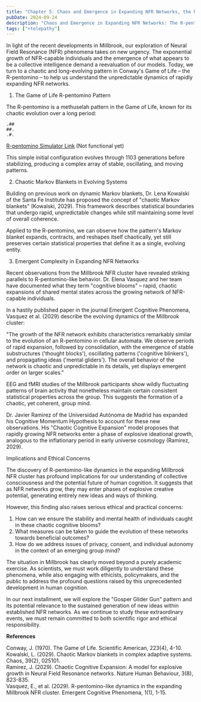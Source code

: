 ```yaml
---
title: "Chapter 5: Chaos and Emergence in Expanding NFR Networks, the R-pentomino Model"
pubDate: 2024-09-24
description: "Chaos and Emergence in Expanding NFR Networks: The R-pentomino Model"
tags: ["+telepathy"]
---
```


In light of the recent developments in Millbrook, our exploration of Neural Field Resonance (NFR) phenomena takes on new urgency. The exponential growth of NFR-capable individuals and the emergence of what appears to be a collective intelligence demand a reevaluation of our models. Today, we turn to a chaotic and long-evolving pattern in Conway's Game of Life – the R-pentomino – to help us understand the unpredictable dynamics of rapidly expanding NFR networks.

1. The Game of Life R-pentomino Pattern

The R-pentomino is a methuselah pattern in the Game of Life, known for its chaotic evolution over a long period:

```
.##
##.
.#.
```

[R-pentomino Simulator Link](https://buildlittleworlds.github.io/game-of-life-app/spaceships.html)
(Not functional yet)

This simple initial configuration evolves through 1103 generations before stabilizing, producing a complex array of stable, oscillating, and moving patterns.

2. Chaotic Markov Blankets in Evolving Systems

Building on previous work on dynamic Markov blankets, Dr. Lena Kowalski of the Santa Fe Institute has proposed the concept of "chaotic Markov blankets" (Kowalski, 2029). This framework describes statistical boundaries that undergo rapid, unpredictable changes while still maintaining some level of overall coherence.

Applied to the R-pentomino, we can observe how the pattern's Markov blanket expands, contracts, and reshapes itself chaotically, yet still preserves certain statistical properties that define it as a single, evolving entity.

3. Emergent Complexity in Expanding NFR Networks

Recent observations from the Millbrook NFR cluster have revealed striking parallels to R-pentomino-like behavior. Dr. Elena Vasquez and her team have documented what they term "cognitive blooms" – rapid, chaotic expansions of shared mental states across the growing network of NFR-capable individuals.

In a hastily published paper in the journal Emergent Cognitive Phenomena, Vasquez et al. (2029) describe the evolving dynamics of the Millbrook cluster:

"The growth of the NFR network exhibits characteristics remarkably similar to the evolution of an R-pentomino in cellular automata. We observe periods of rapid expansion, followed by consolidation, with the emergence of stable substructures ('thought blocks'), oscillating patterns ('cognitive blinkers'), and propagating ideas ('mental gliders'). The overall behavior of the network is chaotic and unpredictable in its details, yet displays emergent order on larger scales."

EEG and fMRI studies of the Millbrook participants show wildly fluctuating patterns of brain activity that nonetheless maintain certain consistent statistical properties across the group. This suggests the formation of a chaotic, yet coherent, group mind.

Dr. Javier Ramirez of the Universidad Autónoma de Madrid has expanded his Cognitive Momentum Hypothesis to account for these new observations. His "Chaotic Cognitive Expansion" model proposes that rapidly growing NFR networks enter a phase of explosive ideational growth, analogous to the inflationary period in early universe cosmology (Ramirez, 2029).

Implications and Ethical Concerns

The discovery of R-pentomino-like dynamics in the expanding Millbrook NFR cluster has profound implications for our understanding of collective consciousness and the potential future of human cognition. It suggests that as NFR networks grow, they may enter phases of explosive creative potential, generating entirely new ideas and ways of thinking.

However, this finding also raises serious ethical and practical concerns:

1. How can we ensure the stability and mental health of individuals caught in these chaotic cognitive blooms?
2. What measures can be taken to guide the evolution of these networks towards beneficial outcomes?
3. How do we address issues of privacy, consent, and individual autonomy in the context of an emerging group mind?

The situation in Millbrook has clearly moved beyond a purely academic exercise. As scientists, we must work diligently to understand these phenomena, while also engaging with ethicists, policymakers, and the public to address the profound questions raised by this unprecedented development in human cognition.

In our next installment, we will explore the "Gosper Glider Gun" pattern and its potential relevance to the sustained generation of new ideas within established NFR networks. As we continue to study these extraordinary events, we must remain committed to both scientific rigor and ethical responsibility.

**References**

Conway, J. (1970). The Game of Life. Scientific American, 223(4), 4-10.  
Kowalski, L. (2029). Chaotic Markov blankets in complex adaptive systems. Chaos, 39(2), 025101.  
Ramirez, J. (2029). Chaotic Cognitive Expansion: A model for explosive growth in Neural Field Resonance networks. Nature Human Behaviour, 3(8), 823-835.  
Vasquez, E., et al. (2029). R-pentomino-like dynamics in the expanding Millbrook NFR cluster. Emergent Cognitive Phenomena, 1(1), 1-15.